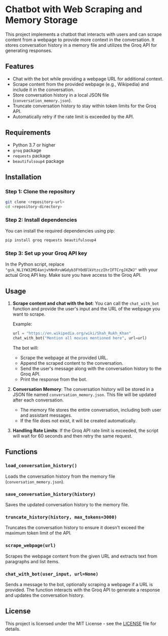 
# Chatbot with Web Scraping and Memory Storage

This project implements a chatbot that interacts with users and can scrape content from a webpage to provide more context in the conversation. It stores conversation history in a memory file and utilizes the Groq API for generating responses. 

## Features

- Chat with the bot while providing a webpage URL for additional context.
- Scrape content from the provided webpage (e.g., Wikipedia) and include it in the conversation.
- Store conversation history in a local JSON file (`conversation_memory.json`).
- Truncate conversation history to stay within token limits for the Groq API.
- Automatically retry if the rate limit is exceeded by the API.

## Requirements

- Python 3.7 or higher
- `groq` package
- `requests` package
- `beautifulsoup4` package

## Installation

### Step 1: Clone the repository

```bash
git clone <repository-url>
cd <repository-directory>
```

### Step 2: Install dependencies

You can install the required dependencies using pip:

```bash
pip install groq requests beautifulsoup4
```

### Step 3: Set up your Groq API key

In the Python script, replace `"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"` with your actual Groq API key. Make sure you have access to the Groq API.

## Usage

1. **Scrape content and chat with the bot**: You can call the `chat_with_bot` function and provide the user's input and the URL of the webpage you want to scrape.

   Example:

   ```python
   url = "https://en.wikipedia.org/wiki/Shah_Rukh_Khan"
   chat_with_bot("Mention all movies mentioned here", url=url)
   ```

   The bot will:
   - Scrape the webpage at the provided URL.
   - Append the scraped content to the conversation.
   - Send the user's message along with the conversation history to the Groq API.
   - Print the response from the bot.

2. **Conversation Memory**: The conversation history will be stored in a JSON file named `conversation_memory.json`. This file will be updated after each conversation.

   - The memory file stores the entire conversation, including both user and assistant messages.
   - If the file does not exist, it will be created automatically.

3. **Handling Rate Limits**: If the Groq API rate limit is exceeded, the script will wait for 60 seconds and then retry the same request.

## Functions

### `load_conversation_history()`

Loads the conversation history from the memory file (`conversation_memory.json`).

### `save_conversation_history(history)`

Saves the updated conversation history to the memory file.

### `truncate_history(history, max_tokens=3000)`

Truncates the conversation history to ensure it doesn't exceed the maximum token limit of the API.

### `scrape_webpage(url)`

Scrapes the webpage content from the given URL and extracts text from paragraphs and list items.

### `chat_with_bot(user_input, url=None)`

Sends a message to the bot, optionally scraping a webpage if a URL is provided. The function interacts with the Groq API to generate a response and updates the conversation history.

## License

This project is licensed under the MIT License - see the [LICENSE](LICENSE) file for details.
